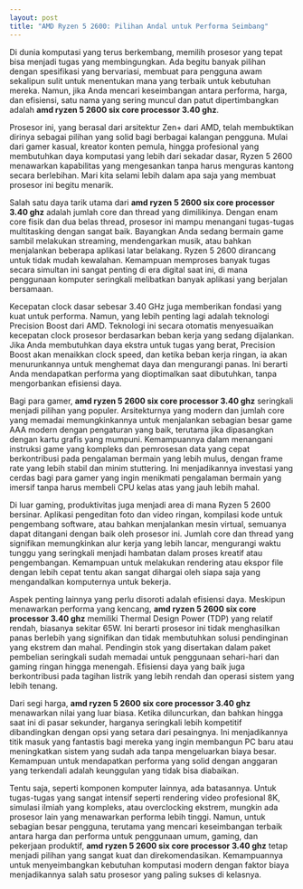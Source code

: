 ```yaml
---
layout: post
title: "AMD Ryzen 5 2600: Pilihan Andal untuk Performa Seimbang"
---
```


Di dunia komputasi yang terus berkembang, memilih prosesor yang tepat bisa menjadi tugas yang membingungkan. Ada begitu banyak pilihan dengan spesifikasi yang bervariasi, membuat para pengguna awam sekalipun sulit untuk menentukan mana yang terbaik untuk kebutuhan mereka. Namun, jika Anda mencari keseimbangan antara performa, harga, dan efisiensi, satu nama yang sering muncul dan patut dipertimbangkan adalah **amd ryzen 5 2600 six core processor 3.40 ghz**.

Prosesor ini, yang berasal dari arsitektur Zen+ dari AMD, telah membuktikan dirinya sebagai pilihan yang solid bagi berbagai kalangan pengguna. Mulai dari gamer kasual, kreator konten pemula, hingga profesional yang membutuhkan daya komputasi yang lebih dari sekadar dasar, Ryzen 5 2600 menawarkan kapabilitas yang mengesankan tanpa harus menguras kantong secara berlebihan. Mari kita selami lebih dalam apa saja yang membuat prosesor ini begitu menarik.

Salah satu daya tarik utama dari **amd ryzen 5 2600 six core processor 3.40 ghz** adalah jumlah core dan thread yang dimilikinya. Dengan enam core fisik dan dua belas thread, prosesor ini mampu menangani tugas-tugas multitasking dengan sangat baik. Bayangkan Anda sedang bermain game sambil melakukan streaming, mendengarkan musik, atau bahkan menjalankan beberapa aplikasi latar belakang. Ryzen 5 2600 dirancang untuk tidak mudah kewalahan. Kemampuan memproses banyak tugas secara simultan ini sangat penting di era digital saat ini, di mana penggunaan komputer seringkali melibatkan banyak aplikasi yang berjalan bersamaan.

Kecepatan clock dasar sebesar 3.40 GHz juga memberikan fondasi yang kuat untuk performa. Namun, yang lebih penting lagi adalah teknologi Precision Boost dari AMD. Teknologi ini secara otomatis menyesuaikan kecepatan clock prosesor berdasarkan beban kerja yang sedang dijalankan. Jika Anda membutuhkan daya ekstra untuk tugas yang berat, Precision Boost akan menaikkan clock speed, dan ketika beban kerja ringan, ia akan menurunkannya untuk menghemat daya dan mengurangi panas. Ini berarti Anda mendapatkan performa yang dioptimalkan saat dibutuhkan, tanpa mengorbankan efisiensi daya.

Bagi para gamer, **amd ryzen 5 2600 six core processor 3.40 ghz** seringkali menjadi pilihan yang populer. Arsitekturnya yang modern dan jumlah core yang memadai memungkinkannya untuk menjalankan sebagian besar game AAA modern dengan pengaturan yang baik, terutama jika dipasangkan dengan kartu grafis yang mumpuni. Kemampuannya dalam menangani instruksi game yang kompleks dan pemrosesan data yang cepat berkontribusi pada pengalaman bermain yang lebih mulus, dengan frame rate yang lebih stabil dan minim stuttering. Ini menjadikannya investasi yang cerdas bagi para gamer yang ingin menikmati pengalaman bermain yang imersif tanpa harus membeli CPU kelas atas yang jauh lebih mahal.

Di luar gaming, produktivitas juga menjadi area di mana Ryzen 5 2600 bersinar. Aplikasi pengeditan foto dan video ringan, kompilasi kode untuk pengembang software, atau bahkan menjalankan mesin virtual, semuanya dapat ditangani dengan baik oleh prosesor ini. Jumlah core dan thread yang signifikan memungkinkan alur kerja yang lebih lancar, mengurangi waktu tunggu yang seringkali menjadi hambatan dalam proses kreatif atau pengembangan. Kemampuan untuk melakukan rendering atau ekspor file dengan lebih cepat tentu akan sangat dihargai oleh siapa saja yang mengandalkan komputernya untuk bekerja.

Aspek penting lainnya yang perlu disoroti adalah efisiensi daya. Meskipun menawarkan performa yang kencang, **amd ryzen 5 2600 six core processor 3.40 ghz** memiliki Thermal Design Power (TDP) yang relatif rendah, biasanya sekitar 65W. Ini berarti prosesor ini tidak menghasilkan panas berlebih yang signifikan dan tidak membutuhkan solusi pendinginan yang ekstrem dan mahal. Pendingin stok yang disertakan dalam paket pembelian seringkali sudah memadai untuk penggunaan sehari-hari dan gaming ringan hingga menengah. Efisiensi daya yang baik juga berkontribusi pada tagihan listrik yang lebih rendah dan operasi sistem yang lebih tenang.

Dari segi harga, **amd ryzen 5 2600 six core processor 3.40 ghz** menawarkan nilai yang luar biasa. Ketika diluncurkan, dan bahkan hingga saat ini di pasar sekunder, harganya seringkali lebih kompetitif dibandingkan dengan opsi yang setara dari pesaingnya. Ini menjadikannya titik masuk yang fantastis bagi mereka yang ingin membangun PC baru atau meningkatkan sistem yang sudah ada tanpa mengeluarkan biaya besar. Kemampuan untuk mendapatkan performa yang solid dengan anggaran yang terkendali adalah keunggulan yang tidak bisa diabaikan.

Tentu saja, seperti komponen komputer lainnya, ada batasannya. Untuk tugas-tugas yang sangat intensif seperti rendering video profesional 8K, simulasi ilmiah yang kompleks, atau overclocking ekstrem, mungkin ada prosesor lain yang menawarkan performa lebih tinggi. Namun, untuk sebagian besar pengguna, terutama yang mencari keseimbangan terbaik antara harga dan performa untuk penggunaan umum, gaming, dan pekerjaan produktif, **amd ryzen 5 2600 six core processor 3.40 ghz** tetap menjadi pilihan yang sangat kuat dan direkomendasikan. Kemampuannya untuk menyeimbangkan kebutuhan komputasi modern dengan faktor biaya menjadikannya salah satu prosesor yang paling sukses di kelasnya.
